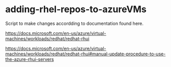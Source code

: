 # adding-rhel-repos-to-azureVMs
Script to make changes accordding to documentation found here.

https://docs.microsoft.com/en-us/azure/virtual-machines/workloads/redhat/redhat-rhui

https://docs.microsoft.com/en-us/azure/virtual-machines/workloads/redhat/redhat-rhui#manual-update-procedure-to-use-the-azure-rhui-servers
